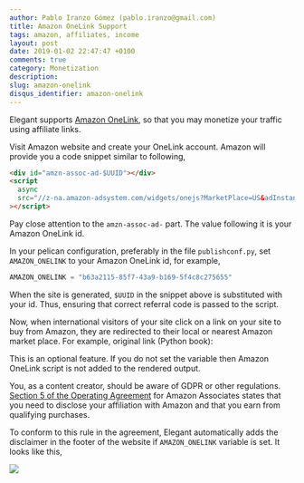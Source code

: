 ```yaml
---
author: Pablo Iranzo Gómez (pablo.iranzo@gmail.com)
title: Amazon OneLink Support
tags: amazon, affiliates, income
layout: post
date: 2019-01-02 22:47:47 +0100
comments: true
category: Monetization
description:
slug: amazon-onelink
disqus_identifier: amazon-onelink
---
```


Elegant supports [Amazon OneLink](https://affiliate-program.amazon.com/onelink/), so that you may monetize your traffic using affiliate links.

Visit Amazon website and create your OneLink account. Amazon will provide you a code snippet similar to following,

```html
<div id="amzn-assoc-ad-$UUID"></div>
<script
  async
  src="//z-na.amazon-adsystem.com/widgets/onejs?MarketPlace=US&adInstanceId=$UUID"
></script>
```

Pay close attention to the `amzn-assoc-ad-` part. The value following it is your Amazon OneLink id.

In your pelican configuration, preferably in the file `publishconf.py`, set `AMAZON_ONELINK` to your Amazon OneLink id, for example,

```py
AMAZON_ONELINK = "b63a2115-85f7-43a9-b169-5f4c8c275655"
```

When the site is generated, `$UUID` in the snippet above is substituted with your id. Thus, ensuring that correct referral code is passed to the script.

Now, when international visitors of your site click on a link on your site to buy from Amazon, they are redirected to their local or nearest Amazon market place.
For example, original link (Python book):

This is an optional feature. If you do not set the variable then Amazon OneLink script is not added to the rendered output.

You, as a content creator, should be aware of GDPR or other regulations.
[Section 5 of the Operating
Agreement](https://affiliate-program.amazon.com/help/operating/agreement) for
Amazon Associates states that you need to disclose your affiliation with Amazon and that you earn from qualifying purchases.

To conform to this rule in the agreement, Elegant automatically adds the disclaimer in the footer of the website if `AMAZON_ONELINK` variable is set. It looks like this,

![]({static}/images/amazon-online-disclaimer.png)
